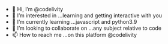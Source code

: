 - 👋 Hi, I’m @codelivity
- 👀 I’m interested in ...learning and getting interactive with you
- 🌱 I’m currently learning ...javascript and python3.9
- 💞️ I’m looking to collaborate on ...any subject relative to code
- 📫 How to reach me ...on this platform @codelivity

<!---
codelivity/codelivity is a ✨ special ✨ repository because its `README.md` (this file) appears on your GitHub profile.
You can click the Preview link to take a look at your changes.
--->

